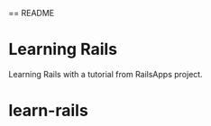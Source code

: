 == README

Learning Rails
==

Learning Rails with a tutorial from RailsApps project.

# learn-rails
